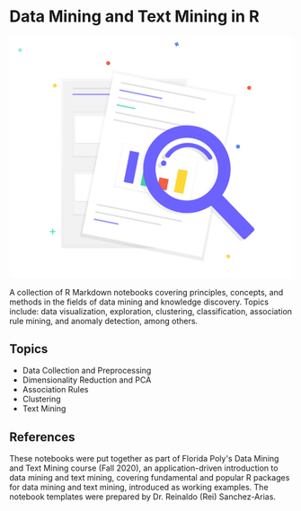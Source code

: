 # Data Mining and Text Mining in R

![Alt text](img/dmtm.png)

A collection of R Markdown notebooks covering principles, concepts, and methods in the fields of data mining and knowledge discovery. Topics include: data visualization, exploration, clustering, classification, association rule mining, and anomaly detection, among others. 

## Topics

* Data Collection and Preprocessing
* Dimensionality Reduction and PCA
* Association Rules
* Clustering
* Text Mining

## References

These notebooks were put together as part of Florida Poly's Data Mining and Text Mining course (Fall 2020), an application-driven introduction to data mining and text mining, covering fundamental and popular R packages for data mining and text mining, introduced as working examples. The notebook templates were prepared by Dr. Reinaldo (Rei) Sanchez-Arias.